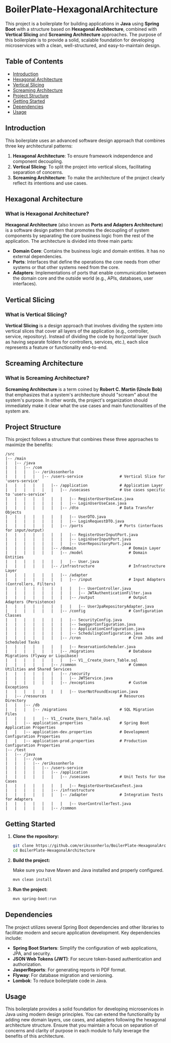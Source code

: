 # BoilerPlate-HexagonalArchitecture

This project is a boilerplate for building applications in **Java** using **Spring Boot** with a structure based on **Hexagonal Architecture**, combined with **Vertical Slicing** and **Screaming Architecture** approaches. The purpose of this boilerplate is to provide a solid, scalable foundation for developing microservices with a clean, well-structured, and easy-to-maintain design.

## Table of Contents

- [Introduction](#introduction)
- [Hexagonal Architecture](#hexagonal-architecture)
- [Vertical Slicing](#vertical-slicing)
- [Screaming Architecture](#screaming-architecture)
- [Project Structure](#project-structure)
- [Getting Started](#getting-started)
- [Dependencies](#dependencies)
- [Usage](#usage)

## Introduction

This boilerplate uses an advanced software design approach that combines three key architectural patterns:

1. **Hexagonal Architecture**: To ensure framework independence and component decoupling.
2. **Vertical Slicing**: To split the project into vertical slices, facilitating separation of concerns.
3. **Screaming Architecture**: To make the architecture of the project clearly reflect its intentions and use cases.

## Hexagonal Architecture

### What is Hexagonal Architecture?

**Hexagonal Architecture** (also known as **Ports and Adapters Architecture**) is a software design pattern that promotes the decoupling of system components by separating the core business logic from the rest of the application. The architecture is divided into three main parts:

- **Domain Core**: Contains the business logic and domain entities. It has no external dependencies.
- **Ports**: Interfaces that define the operations the core needs from other systems or that other systems need from the core.
- **Adapters**: Implementations of ports that enable communication between the domain core and the outside world (e.g., APIs, databases, user interfaces).

## Vertical Slicing

### What is Vertical Slicing?

**Vertical Slicing** is a design approach that involves dividing the system into vertical slices that cover all layers of the application (e.g., controller, service, repository). Instead of dividing the code by horizontal layer (such as having separate folders for controllers, services, etc.), each slice represents a feature or functionality end-to-end.

## Screaming Architecture

### What is Screaming Architecture?

**Screaming Architecture** is a term coined by **Robert C. Martin (Uncle Bob)** that emphasizes that a system's architecture should "scream" about the system's purpose. In other words, the project's organization should immediately make it clear what the use cases and main functionalities of the system are.

## Project Structure

This project follows a structure that combines these three approaches to maximize the benefits:

```plaintext
/src
|-- /main
|   |-- /java
|   |   |-- /com
|   |   |   |-- /erikssonherlo
|   |   |   |   |-- /users-service                # Vertical Slice for 'users-service'
|   |   |   |   |   |-- /application              # Application Layer
|   |   |   |   |   |   |-- /usecases             # Use cases specific to 'users-service'
|   |   |   |   |   |   |   |-- RegisterUserUseCase.java
|   |   |   |   |   |   |   |-- LoginUserUseCase.java
|   |   |   |   |   |   |-- /dto                  # Data Transfer Objects
|   |   |   |   |   |   |   |-- UserDTO.java
|   |   |   |   |   |   |   |-- LoginRequestDTO.java
|   |   |   |   |   |   |-- /ports                # Ports (interfaces for input/output)
|   |   |   |   |   |   |   |-- RegisterUserInputPort.java
|   |   |   |   |   |   |   |-- LoginUserInputPort.java
|   |   |   |   |   |   |   |-- UserRepositoryPort.java
|   |   |   |   |   |-- /domain                       # Domain Layer
|   |   |   |   |   |   |-- /model                    # Domain Entities
|   |   |   |   |   |   |   |-- User.java
|   |   |   |   |   |-- /infrastructure               # Infrastructure Layer
|   |   |   |   |   |   |-- /adapter
|   |   |   |   |   |   |   |-- /input                # Input Adapters (Controllers, Filters)
|   |   |   |   |   |   |   |   |-- UserController.java
|   |   |   |   |   |   |   |   |-- JWTAuthenticationFilter.java
|   |   |   |   |   |   |   |-- /output               # Output Adapters (Persistence)
|   |   |   |   |   |   |   |   |-- UserJpaRepositoryAdapter.java
|   |   |   |   |   |   |-- /config                   # Configuration Classes
|   |   |   |   |   |   |   |-- SecurityConfig.java
|   |   |   |   |   |   |   |-- SwaggerConfiguration.java
|   |   |   |   |   |   |   |-- ApplicationConfiguration.java
|   |   |   |   |   |   |   |-- SchedulingConfiguration.java
|   |   |   |   |   |   |-- /cron                     # Cron Jobs and Scheduled Tasks
|   |   |   |   |   |   |   |-- ReservationScheduler.java
|   |   |   |   |   |   |-- /migrations               # Database Migrations (Flyway or Liquibase)
|   |   |   |   |   |   |   |-- V1__Create_Users_Table.sql
|   |   |   |   |   |-- /common                       # Common Utilities and Shared Services
|   |   |   |   |   |   |-- /security
|   |   |   |   |   |   |   |-- JWTService.java
|   |   |   |   |   |   |-- /exceptions               # Custom Exceptions
|   |   |   |   |   |   |   |-- UserNotFoundException.java
|   |-- /resources                                # Resources Directory
|   |   |-- /db
|   |   |   |-- /migrations                       # SQL Migration Files
|   |   |   |   |-- V1__Create_Users_Table.sql
|   |   |-- application.properties                # Spring Boot Application Properties
|   |   |-- application-dev.properties            # Development Configuration Properties
|   |   |-- application-prod.properties           # Production Configuration Properties
|-- /test
|   |-- /java
|   |   |-- /com
|   |   |   |-- /erikssonherlo
|   |   |   |   |-- /users-service
|   |   |   |   |   |-- /application
|   |   |   |   |   |   |-- /usecases             # Unit Tests for Use Cases
|   |   |   |   |   |   |   |-- RegisterUserUseCaseTest.java
|   |   |   |   |   |-- /infrastructure
|   |   |   |   |   |   |-- /adapter              # Integration Tests for Adapters
|   |   |   |   |   |   |   |-- UserControllerTest.java
|   |   |   |   |   |-- /common
```

## Getting Started

1. **Clone the repository:**

   ```bash
   git clone https://github.com/erikssonherlo/BoilerPlate-HexagonalArchitecture.git
   cd BoilerPlate-HexagonalArchitecture
   ```

2. **Build the project:**

   Make sure you have Maven and Java installed and properly configured.

   ```bash
   mvn clean install
   ```

3. **Run the project:**

   ```bash
   mvn spring-boot:run
   ```

## Dependencies

The project utilizes several Spring Boot dependencies and other libraries to facilitate modern and secure application development. Key dependencies include:

- **Spring Boot Starters**: Simplify the configuration of web applications, JPA, and security.
- **JSON Web Tokens (JWT)**: For secure token-based authentication and authorization.
- **JasperReports**: For generating reports in PDF format.
- **Flyway**: For database migration and versioning.
- **Lombok**: To reduce boilerplate code in Java.

## Usage

This boilerplate provides a solid foundation for developing microservices in Java using modern design principles. You can extend the functionality by adding new domain layers, use cases, and adapters following the hexagonal architecture structure. Ensure that you maintain a focus on separation of concerns and clarity of purpose in each module to fully leverage the benefits of this architecture.

